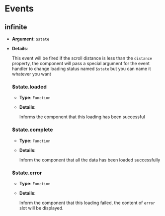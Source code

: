 # Events

## infinite

- **Argument**: `$state`
- **Details**:

  This event will be fired if the scroll distance is less than the `distance` property, the component will pass a special argument for the event handler to change loading status named `$state` but you can name it whatever you want

  ### $state.loaded

  - **Type**: `Function`
  - **Details**:

    Informs the component that this loading has been successful

  ### $state.complete

  - **Type**: `Function`
  - **Details**:

    Inform the component that all the data has been loaded successfully

  ### $state.error

  - **Type**: `Function`
  - **Details**:

    Inform the component that this loading failed, the content of `error` slot will be displayed.
